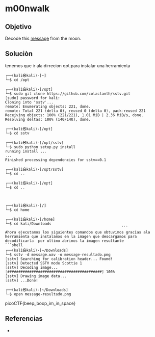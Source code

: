 # m00nwalk
## Objetivo
Decode this [message](https://jupiter.challenges.picoctf.org/static/14393e18d98fedbaedbc28896d7ef31a/message.wav) from the moon.

## Soluciòn

tenemos que ir ala dirrecion opt para instalar una herramienta 
```shell
┌──(kali㉿kali)-[~]
└─$ cd /opt
                                                                             
┌──(kali㉿kali)-[/opt]
└─$ sudo git clone https://github.com/colaclanth/sstv.git
[sudo] password for kali: 
Cloning into 'sstv'...
remote: Enumerating objects: 221, done.
remote: Total 221 (delta 0), reused 0 (delta 0), pack-reused 221
Receiving objects: 100% (221/221), 1.01 MiB | 2.36 MiB/s, done.
Resolving deltas: 100% (140/140), done.
                                                                             
┌──(kali㉿kali)-[/opt]
└─$ cd sstv        
                                                                             
┌──(kali㉿kali)-[/opt/sstv]
└─$ sudo python setup.py install
running install ...
...
Finished processing dependencies for sstv==0.1
                                                                             
┌──(kali㉿kali)-[/opt/sstv]
└─$ cd ..   
                                                                             
┌──(kali㉿kali)-[/opt]
└─$ cd ..

                                 
  
┌──(kali㉿kali)-[/]
└─$ cd home     
                                                                             
┌──(kali㉿kali)-[/home]
└─$ cd kali/Downloads 
                                                     ```
Ahora ejecutamos los siguientes comandos que obtuvimos gracias ala herramienta que instalamos en la imagen que descargamos para decodificarla  por ultimo abrimos la imagen resultante
```shell                        
┌──(kali㉿kali)-[~/Downloads]
└─$ sstv -d message.wav -o message-resultado.png
[sstv] Searching for calibration header... Found!    
[sstv] Detected SSTV mode Scottie 1
[sstv] Decoding image...   [###########################################] 100%
[sstv] Drawing image data...
[sstv] ...Done!
                                                                                                     
┌──(kali㉿kali)-[~/Downloads]
└─$ open message-resultado.png

```
picoCTF{beep_boop_im_in_space}

## Referencias
- []()